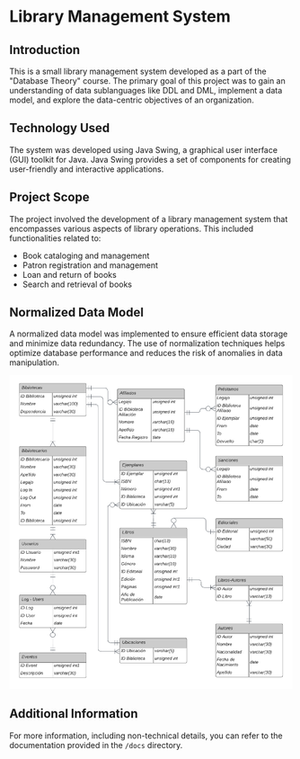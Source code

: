 # Library Management System

## Introduction

This is a small library management system developed as a part of the "Database Theory" course. The primary goal of this project was to gain an understanding of data sublanguages like DDL and DML, implement a data model, and explore the data-centric objectives of an organization.

## Technology Used

The system was developed using Java Swing, a graphical user interface (GUI) toolkit for Java. Java Swing provides a set of components for creating user-friendly and interactive applications.

## Project Scope

The project involved the development of a library management system that encompasses various aspects of library operations. This included functionalities related to:

- Book cataloging and management
- Patron registration and management
- Loan and return of books
- Search and retrieval of books

## Normalized Data Model

A normalized data model was implemented to ensure efficient data storage and minimize data redundancy. The use of normalization techniques helps optimize database performance and reduces the risk of anomalies in data manipulation.

![Model](docs/model.png)


## Additional Information

For more information, including non-technical details, you can refer to the documentation provided in the `/docs` directory.
